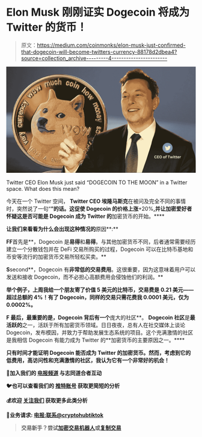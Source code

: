 # Elon Musk 刚刚证实 Dogecoin 将成为 Twitter 的货币！

> 原文：<https://medium.com/coinmonks/elon-musk-just-confirmed-that-dogecoin-will-become-twitters-currency-88178d2dbea4?source=collection_archive---------4----------------------->

![](img/56c1b69ae10f9d0fcce508c9727fe5e3.png)

Twitter CEO Elon Musk just said “DOGECOIN TO THE MOON” in a Twitter space. What does this mean?

今天在一个 Twitter 空间， **Twitter CEO 埃隆马斯克**在被问及完全不同的事情时，突然说了一句“[](https://twitter.com/CryptoHub210/status/1591369911648935936?s=20&t=gEzuYWySLnljMgbN8xBNEw)**”的话。这促使 **Dogecoin** 的价格上涨**+20%**,并让加密爱好者怀疑这是否可能是 **Dogecoin** 成为 Twitter 的**加密货币的开始。****

**让我们来看看为什么会出现这种情况的**原因**:**

**FF**首先是**，Dogecoin 是**易得**和**易得**。与其他加密货币不同，后者通常需要经历建立一个分散钱包并在 DeFi 交易所购买的过程，Dogecoin 可以在比特币基地和币安等流行的加密货币交易所轻松买卖。**

**S**second**，Dogecoin 有**非常低的交易费用**。这很重要，因为这意味着用户可以发送和接收 Dogecoin，而不必担心高额费用会侵蚀他们的利润。**

****举个例子**，上周我给一个朋友寄了价值 5 美元的比特币，交易费是 0.21 美元——超过总额的 4%！有了 Dogecoin，同样的交易只需花费我 0.0001 美元，仅为 0.0002%。**

**F **最后**，最重要的是，Dogecoin 背后有一个**庞大的社区**。 **Dogecoin 社区**是**最活跃的**之一，活跃于所有加密货币领域。日日夜夜，总有人在社交媒体上谈论 Dogecoin，发布模因，并致力于帮助发展生态系统的项目。这个充满激情的社区是我相信 Dogecoin 有能力成为 Twitter 的**加密货币的主要原因之一。****

**只有时间才能证明 Dogecoin 能否成为 Twitter 的加密货币。然而，考虑到它的低费用，高访问性和充满激情的社区，我认为它有一个非常好的机会！**

**🤑加入我们的 [**电报频道**](https://t.me/officialcryptohub) 与志同道合者互动**

**🐦也可以查看我们的 [**推特账号**](https://twitter.com/CryptoHub210?s=20&t=ts3bUBYtX7g0s5_ClYnL_A) 获取更简短的分析**

**💰欢迎 [**关注我们**](/@officialcryptohub0) 获取更多此类分析**

**👋业务请求: [**电报:联系@cryptohubtiktok**](https://t.me/cryptohubtiktok)**

> **交易新手？尝试[加密交易机器人](/coinmonks/crypto-trading-bot-c2ffce8acb2a)或[复制交易](/coinmonks/top-10-crypto-copy-trading-platforms-for-beginners-d0c37c7d698c)**